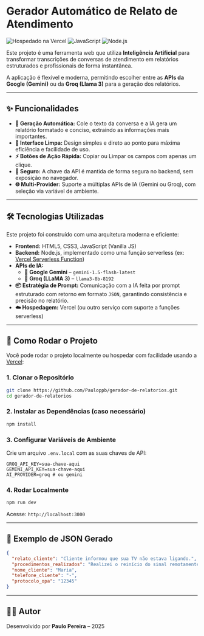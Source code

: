 # Gerador Automático de Relato de Atendimento

![Hospedado na Vercel](https://img.shields.io/badge/Hospedado%20na-Vercel-black?style=for-the-badge&logo=vercel)
![JavaScript](https://img.shields.io/badge/Javascript-F7DF1E?style=for-the-badge&logo=javascript&logoColor=black)
![Node.js](https://img.shields.io/badge/Node.js-339933?style=for-the-badge&logo=nodedotjs&logoColor=white)

Este projeto é uma ferramenta web que utiliza **Inteligência Artificial** para transformar transcrições de conversas de atendimento em relatórios estruturados e profissionais de forma instantânea.

A aplicação é flexível e moderna, permitindo escolher entre as **APIs da Google (Gemini)** ou da **Groq (Llama 3)** para a geração dos relatórios.

---

## ✨ Funcionalidades

- **🧠 Geração Automática:** Cole o texto da conversa e a IA gera um relatório formatado e conciso, extraindo as informações mais importantes.
- **🎨 Interface Limpa:** Design simples e direto ao ponto para máxima eficiência e facilidade de uso.
- **⚡ Botões de Ação Rápida:** Copiar ou Limpar os campos com apenas um clique.
- **🔐 Seguro:** A chave da API é mantida de forma segura no backend, sem exposição no navegador.
- **🌐 Multi-Provider:** Suporte a múltiplas APIs de IA (Gemini ou Groq), com seleção via variável de ambiente.

---

## 🛠️ Tecnologias Utilizadas

Este projeto foi construído com uma arquitetura moderna e eficiente:

- **Frontend:** HTML5, CSS3, JavaScript (Vanilla JS)
- **Backend:** Node.js, implementado como uma função serverless (ex: [Vercel Serverless Function](https://vercel.com/docs/functions))
- **APIs de IA:**
  - 🧠 **Google Gemini** – `gemini-1.5-flash-latest`
  - 🦙 **Groq (LLaMA 3)** – `llama3-8b-8192`
- **📦 Estratégia de Prompt:** Comunicação com a IA feita por prompt estruturado com retorno em formato `JSON`, garantindo consistência e precisão no relatório.
- **☁️ Hospedagem:** Vercel (ou outro serviço com suporte a funções serverless)

---

## 🚀 Como Rodar o Projeto

Você pode rodar o projeto localmente ou hospedar com facilidade usando a [Vercel](https://vercel.com/):

### 1. Clonar o Repositório

```bash
git clone https://github.com/Pauloppb/gerador-de-relatorios.git
cd gerador-de-relatorios
```

### 2. Instalar as Dependências (caso necessário)

```bash
npm install
```

### 3. Configurar Variáveis de Ambiente

Crie um arquivo `.env.local` com as suas chaves de API:

```env
GROQ_API_KEY=sua-chave-aqui
GEMINI_API_KEY=sua-chave-aqui
AI_PROVIDER=groq # ou gemini
```

### 4. Rodar Localmente

```bash
npm run dev
```

Acesse: `http://localhost:3000`

---

## 📌 Exemplo de JSON Gerado

```json
{
  "relato_cliente": "Cliente informou que sua TV não estava ligando.",
  "procedimentos_realizados": "Realizei o reinício do sinal remotamente. Orientei a cliente a desligar o aparelho da tomada por 1 minuto como procedimento de teste.",
  "nome_cliente": "Maria",
  "telefone_cliente": "-",
  "protocolo_opa": "12345"
}
```

---

## 🧑‍💻 Autor

Desenvolvido por **Paulo Pereira** – 2025  
